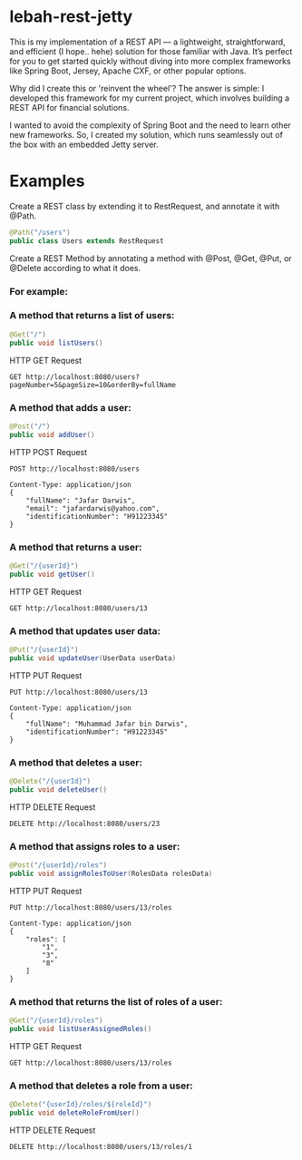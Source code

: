 # lebah-rest-jetty

This is my implementation of a REST API — a lightweight, straightforward, and efficient (I hope.. hehe) solution for those familiar with Java. It’s perfect for you to get started quickly without diving into more complex frameworks like Spring Boot, Jersey, Apache CXF, or other popular options.

Why did I create this or 'reinvent the wheel'? The answer is simple: I developed this framework for my current project, which involves building a REST API for financial solutions.

I wanted to avoid the complexity of Spring Boot and the need to learn other new frameworks. So, I created my solution, which runs seamlessly out of the box with an embedded Jetty server.

# Examples

Create a REST class by extending it to RestRequest, and annotate it with @Path.
```java
@Path("/users")
public class Users extends RestRequest

```

Create a REST Method by annotating a method with @Post, @Get, @Put, or @Delete according to what it does.

### For example:

### A method that returns a list of users:
```java
@Get("/")
public void listUsers()
```
HTTP GET Request
```
GET http://localhost:8080/users?pageNumber=5&pageSize=10&orderBy=fullName
```


### A method that adds a user:
```java
@Post("/")
public void addUser()
```
HTTP POST Request
```
POST http://localhost:8080/users

Content-Type: application/json
{ 
    "fullName": "Jafar Darwis",
    "email": "jafardarwis@yahoo.com",
    "identificationNumber": "H91223345"
}
```

### A method that returns a user:
```java
@Get("/{userId}")
public void getUser()
```
HTTP GET Request
```
GET http://localhost:8080/users/13
```

### A method that updates user data:
```java
@Put("/{userId}")
public void updateUser(UserData userData)
```
HTTP PUT Request
```
PUT http://localhost:8080/users/13

Content-Type: application/json
{ 
    "fullName": "Muhammad Jafar bin Darwis",
    "identificationNumber": "H91223345"
}
```

### A method that deletes a user:
```java
@Delete("/{userId}")
public void deleteUser()
```
HTTP DELETE Request
```
DELETE http://localhost:8080/users/23
```

### A method that assigns roles to a user:
```java
@Post("/{userId}/roles")
public void assignRolesToUser(RolesData rolesData)
```
HTTP PUT Request
```
PUT http://localhost:8080/users/13/roles

Content-Type: application/json
{ 
    "roles": [
        "1",
        "3",
        "8"
    ]
}
```

### A method that returns the list of roles of a user:
```java
@Get("/{userId}/roles")
public void listUserAssignedRoles()
```
HTTP GET Request
```
GET http://localhost:8080/users/13/roles

```

### A method that deletes a role from a user:
```java
@Delete("{userId}/roles/${roleId}")
public void deleteRoleFromUser()
```
HTTP DELETE Request
```
DELETE http://localhost:8080/users/13/roles/1

```



